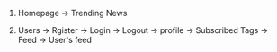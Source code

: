 1. Homepage
    -> Trending News

2. Users
    -> Rgister
    -> Login
    -> Logout
    -> profile
        -> Subscribed Tags
    -> Feed
        -> User's feed